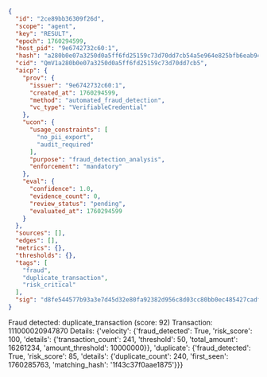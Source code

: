 ```json
{
  "id": "2ce89bb36309f26d",
  "scope": "agent",
  "key": "RESULT",
  "epoch": 1760294599,
  "host_pid": "9e6742732c60:1",
  "hash": "a280b0e07a3250d0a5ff6fd25159c73d70dd7cb54a5e964e825bfb6eab94e1f1",
  "cid": "QmV1a280b0e07a3250d0a5ff6fd25159c73d70dd7cb5",
  "aicp": {
    "prov": {
      "issuer": "9e6742732c60:1",
      "created_at": 1760294599,
      "method": "automated_fraud_detection",
      "vc_type": "VerifiableCredential"
    },
    "ucon": {
      "usage_constraints": [
        "no_pii_export",
        "audit_required"
      ],
      "purpose": "fraud_detection_analysis",
      "enforcement": "mandatory"
    },
    "eval": {
      "confidence": 1.0,
      "evidence_count": 0,
      "review_status": "pending",
      "evaluated_at": 1760294599
    }
  },
  "sources": [],
  "edges": [],
  "metrics": {},
  "thresholds": {},
  "tags": [
    "fraud",
    "duplicate_transaction",
    "risk_critical"
  ],
  "sig": "d8fe544577b93a3e7d45d32e80fa92382d956c8d03cc80bb0ec485427cadf34b"
}
```

Fraud detected: duplicate_transaction (score: 92)
Transaction: 111000020947870
Details: {'velocity': {'fraud_detected': True, 'risk_score': 100, 'details': {'transaction_count': 241, 'threshold': 50, 'total_amount': 16261234, 'amount_threshold': 10000000}}, 'duplicate': {'fraud_detected': True, 'risk_score': 85, 'details': {'duplicate_count': 240, 'first_seen': 1760285763, 'matching_hash': '1f43c37f0aae1875'}}}